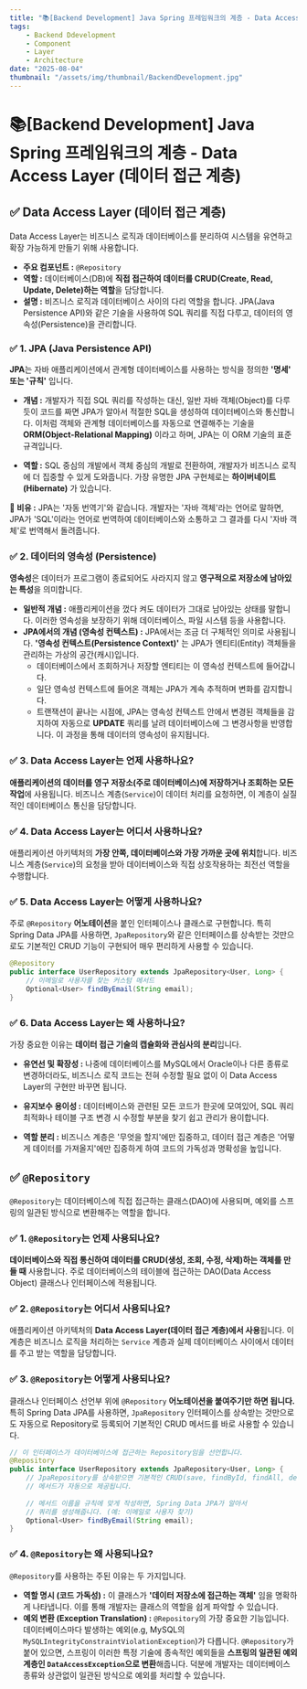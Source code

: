 ```yaml
---
title: "📚[Backend Development] Java Spring 프레임워크의 계층 - Data Access Layer (데이터 접근 계층)"
tags:
    - Backend Ddevelopment
    - Component
    - Layer
    - Architecture
date: "2025-08-04"
thumbnail: "/assets/img/thumbnail/BackendDevelopment.jpg"
---
```


# 📚[Backend Development] Java Spring 프레임워크의 계층 - Data Access Layer (데이터 접근 계층)

## ✅ Data Access Layer (데이터 접근 계층)

Data Access Layer는 비즈니스 로직과 데이터베이스를 분리하여 시스템을 유연하고 확장 가능하게 만들기 위해 사용합니다.

- **주요 컴포넌트 :** `@Repository`
- **역할 :** 데이터베이스(DB)에 **직접 접근하여 데이터를 CRUD(Create, Read, Update, Delete)하는 역할**을 담당합니다.
- **설명 :** 비즈니스 로직과 데이터베이스 사이의 다리 역할을 합니다. JPA(Java Persistence API)와 같은 기술을 사용하여 SQL 쿼리를 직접 다루고, 데이터의 영속성(Persistence)을 관리합니다.

### ✅ 1. JPA (Java Persistence API)

**JPA**는 자바 애플리케이션에서 관계형 데이터베이스를 사용하는 방식을 정의한 **'명세' 또는 '규칙'** 입니다.

- **개념 :** 개발자가 직접 SQL 쿼리를 작성하는 대신, 일반 자바 객체(Object)를 다루듯이 코드를 짜면 JPA가 알아서 적절한 SQL을 생성하여 데이터베이스와 통신합니다. 이처럼 객체와 관계형 데이터베이스를 자동으로 연결해주는 기술을 **ORM(Object-Relational Mapping)** 이라고 하며, JPA는 이 ORM 기술의 표준 규격입니다.

- **역할 :** SQL 중심의 개발에서 객체 중심의 개발로 전환하여, 개발자가 비즈니스 로직에 더 집중할 수 있게 도와줍니다. 가장 유명한 JPA 구현체로는 **하이버네이트(Hibernate)** 가 있습니다.

**📝 비유 :** JPA는 '자동 번역기'와 같습니다. 개발자는 '자바 객체'라는 언어로 말하면, JPA가 'SQL'이라는 언어로 번역하여 데이터베이스와 소통하고 그 결과를 다시 '자바 객체'로 번역해서 돌려줍니다.

### ✅ 2. 데이터의 영속성 (Persistence)

**영속성**은 데이터가 프로그램이 종료되어도 사라지지 않고 **영구적으로 저장소에 남아있는 특성**을 의미합니다.

- **일반적 개념 :** 애플리케이션을 껐다 켜도 데이터가 그대로 남아있는 상태를 말합니다. 이러한 영속성을 보장하기 위해 데이터베이스, 파일 시스템 등을 사용합니다.
- **JPA에서의 개념 (영속성 컨텍스트) :** JPA에서는 조금 더 구체적인 의미로 사용됩니다. **'영속성 컨텍스트(Persistence Context)'** 는 JPA가 엔티티(Entity) 객체들을 관리하는 가상의 공간(캐시)입니다.
    - 데이터베이스에서 조회하거나 저장할 엔티티는 이 영속성 컨텍스트에 들어갑니다.
    - 일단 영속성 컨텍스트에 들어온 객체는 JPA가 계속 추적하며 변화를 감지합니다.
    - 트랜잭션이 끝나는 시점에, JPA는 영속성 컨텍스트 안에서 변경된 객체들을 감지하여 자동으로 **UPDATE** 쿼리를 날려 데이터베이스에 그 변경사항을 반영합니다. 이 과정을 통해 데이터의 영속성이 유지됩니다.

### ✅ 3. Data Access Layer는 언제 사용하나요?

**애플리케이션의 데이터를 영구 저장소(주로 데이터베이스)에 저장하거나 조회하는 모든 작업**에 사용됩니다.
비즈니스 계층(`Service`)이 데이터 처리를 요청하면, 이 계층이 실질적인 데이터베이스 통신을 담당합니다.

### ✅ 4. Data Access Layer는 어디서 사용하나요?

애플리케이션 아키텍처의 **가장 안쪽, 데이터베이스와 가장 가까운 곳에 위치**합니다.
비즈니스 계층(`Service`)의 요청을 받아 데이터베이스와 직접 상호작용하는 최전선 역할을 수행합니다.

### ✅ 5. Data Access Layer는 어떻게 사용하나요?

주로 `@Repository` **어노테이션**을 붙인 인터페이스나 클래스로 구현합니다.
특히 Spring Data JPA를 사용하면, `JpaRepository`와 같은 인터페이스를 상속받는 것만으로도 기본적인 CRUD 기능이 구현되어 매우 편리하게 사용할 수 있습니다.

```java
@Repository
public interface UserRepository extends JpaRepository<User, Long> {
    // 이메일로 사용자를 찾는 커스텀 메서드
    Optional<User> findByEmail(String email);
}
```

### ✅ 6. Data Access Layer는 왜 사용하나요?

가장 중요한 이유는 **데이터 접근 기술의 캡슐화와 관심사의 분리**입니다.

- **유연선 및 확장성 :** 나중에 데이터베이스를 MySQL에서 Oracle이나 다른 종류로 변경하더라도, 비즈니스 로직 코드는 전혀 수정할 필요 없이 이 Data Access Layer의 구현만 바꾸면 됩니다.

- **유지보수 용이성 :** 데이터베이스와 관련된 모든 코드가 한곳에 모여있어, SQL 쿼리 최적화나 테이블 구조 변경 시 수정할 부분을 찾기 쉽고 관리가 용이합니다.

- **역할 분리 :** 비즈니스 계층은 '무엇을 할지'에만 집중하고, 데이터 접근 계층은 '어떻게 데이터를 가져올지'에만 집중하게 하여 코드의 가독성과 명확성을 높입니다.

## ✅ `@Repository`

`@Repository`는 데이터베이스에 직접 접근하는 클래스(DAO)에 사용되며, 예외를 스프링의 일관된 방식으로 변환해주는 역할을 합니다.

### ✅ 1. `@Repository`는 언제 사용되나요?

**데이터베이스와 직접 통신하여 데이터를 CRUD(생성, 조회, 수정, 삭제)하는 객체를 만들 때** 사용합니다.
주로 데이터베이스의 테이블에 접근하는 DAO(Data Access Object) 클래스나 인터페이스에 적용됩니다.

### ✅ 2. `@Repository`는 어디서 사용되나요?

애플리케이션 아키텍처의 **Data Access Layer(데이터 접근 계층)에서 사용**됩니다.
이 계층은 비즈니스 로직을 처리하는 `Service` 계층과 실제 데이터베이스 사이에서 데이터를 주고 받는 역할을 담당합니다.

### ✅ 3. `@Repository`는 어떻게 사용되나요?

클래스나 인터페이스 선언부 위에 `@Repository` **어노테이션을 붙여주기만 하면 됩니다.**
특히 Spring Data JPA를 사용하면, `JpaRepository` 인터페이스를 상속받는 것만으로도 자동으로 Repository로 등록되어 기본적인 CRUD 메서드를 바로 사용할 수 있습니다.

```java
// 이 인터페이스가 데이터베이스에 접근하는 Repository임을 선언합니다.
@Repository
public interface UserRepository extends JpaRepository<User, Long> {
    // JpaRepository를 상속받으면 기본적인 CRUD(save, findById, findAll, delete 등)
    // 메서드가 자동으로 제공됩니다.
    
    // 메서드 이름을 규칙에 맞게 작성하면, Spring Data JPA가 알아서
    // 쿼리를 생성해줍니다. (예: 이메일로 사용자 찾기)
    Optional<User> findByEmail(String email);
}
```

### ✅ 4. `@Repository`는 왜 사용되나요?

`@Repository`를 사용하는 주된 이유는 두 가지입니다.

- **역할 명시 (코드 가독성) :** 이 클래스가 **'데이터 저장소에 접근하는 객체'** 임을 명확하게 나타냅니다. 이를 통해 개발자는 클래스의 역할을 쉽게 파악할 수 있습니다.
- **예외 변환 (Exception Translation) :** `@Repository`의 가장 중요한 기능입니다. 데이터베이스마다 발생하는 예외(e.g, MySQL의 `MySQLIntegrityConstraintViolationException`)가 다릅니다. `@Repository`가 붙어 있으면, 스프링이 이러한 특정 기술에 종속적인 예외들을 **스프링의 일관된 예외 계층인 `DataAccessException`으로 변환**해줍니다. 덕분에 개발자는 데이터베이스 종류와 상관없이 일관된 방식으로 예외를 처리할 수 있습니다.
